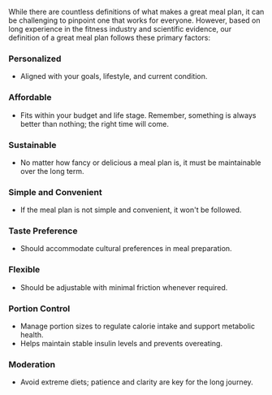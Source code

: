 While there are countless definitions of what makes a great meal plan, it can be challenging to pinpoint one that works for everyone. However, based on long experience in the fitness industry and scientific evidence, our definition of a great meal plan follows these primary factors:

### Personalized
- Aligned with your goals, lifestyle, and current condition.

### Affordable
- Fits within your budget and life stage. Remember, something is always better than nothing; the right time will come.

### Sustainable
- No matter how fancy or delicious a meal plan is, it must be maintainable over the long term.

### Simple and Convenient
- If the meal plan is not simple and convenient, it won't be followed.

### Taste Preference
- Should accommodate cultural preferences in meal preparation.

### Flexible
- Should be adjustable with minimal friction whenever required.

### Portion Control
- Manage portion sizes to regulate calorie intake and support metabolic health. 
- Helps maintain stable insulin levels and prevents overeating.

### Moderation
- Avoid extreme diets; patience and clarity are key for the long journey.
